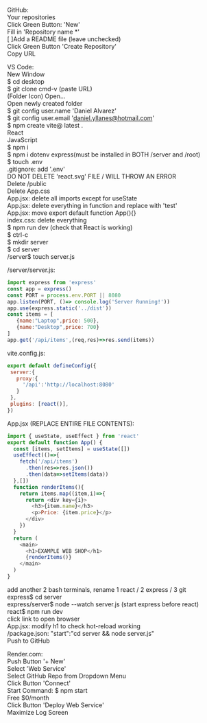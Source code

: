 GitHub:  
 Your repositories  
 Click Green Button: 'New'  
 Fill in 'Repository name *'  
 [ ]Add a README file (leave unchecked)  
 Click Green Button 'Create Repository'  
 Copy URL  

VS Code:  
 New Window  
 $ cd desktop  
 $ git clone cmd-v (paste URL)  
 (Folder Icon) Open...  
 Open newly created folder  
 $ git config user.name 'Daniel Alvarez'  
 $ git config user.email 'daniel.yllanes@hotmail.com'  
 $ npm create vite@ latest .  
 React  
 JavaScript  
 $ npm i  
 $ npm i dotenv express(must be installed in BOTH /server and /root)  
 $ touch .env  
 .gitignore: add '.env'  
 DO NOT DELETE 'react.svg' FILE / WILL THROW AN ERROR  
 Delete /public  
 Delete App.css  
 App.jsx: delete all imports except for useState  
 App.jsx: delete everything in function and replace with 'test'  
 App.jsx: move export default function App(){}  
 index.css: delete everything  
 $ npm run dev (check that React is working)  
 $ ctrl-c  
 $ mkdir server  
 $ cd server  
 /server$ touch server.js  
 
 /server/server.js:  
 ```js
import express from 'express'
const app = express()
const PORT = process.env.PORT || 8080
app.listen(PORT, ()=> console.log('Server Running!'))
app.use(express.static('../dist'))
const items = [
    {name:"Laptop",price: 500},
    {name:"Desktop",price: 700}
]
app.get('/api/items',(req,res)=>res.send(items))
 ```
 vite.config.js:
 ```js
export default defineConfig({
  server:{
    proxy:{
      '/api':'http://localhost:8080'
    }
  },
  plugins: [react()],
})
 ```
 App.jsx (REPLACE ENTIRE FILE CONTENTS): 
```js
import { useState, useEffect } from 'react'
export default function App() {
  const [items, setItems] = useState([])
  useEffect(()=>{
    fetch('/api/items')
      .then(res=>res.json())
      .then(data=>setItems(data))
  },[])
  function renderItems(){
    return items.map((item,i)=>{
      return <div key={i}>
        <h3>{item.name}</h3>
        <p>Price: {item.price}</p>
      </div>
    })
  }
  return (
    <main>
      <h1>EXAMPLE WEB SHOP</h1>
      {renderItems()}
    </main>
  )
}
```
add another 2 bash terminals, rename 1 react / 2 express / 3 git  
express$ cd server  
express/server$ node --watch server.js (start express before react)  
react$ npm run dev  
click link to open browser  
App.jsx: modify h1 to check hot-reload working  
/package.json: "start":"cd server && node server.js"  
Push to GitHub  

Render.com:  
 Push Button '+ New'  
 Select 'Web Service'  
 Select GitHub Repo from Dropdown Menu  
 Click Button 'Connect'  
 Start Command: $ npm start  
 Free $0/month  
 Click Button 'Deploy Web Service'  
 Maximize Log Screen  

  